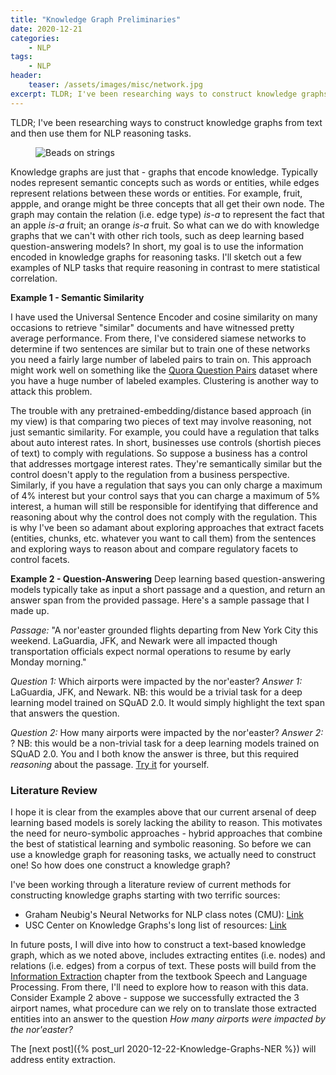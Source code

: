 ```yaml
---
title: "Knowledge Graph Preliminaries"
date: 2020-12-21
categories:
    - NLP
tags:
    - NLP
header:
    teaser: /assets/images/misc/network.jpg
excerpt: TLDR; I've been researching ways to construct knowledge graphs from text and then use them for NLP reasoning tasks.
---
```

TLDR; I've been researching ways to construct knowledge graphs from text and then use them for NLP reasoning tasks.

<figure class="align-center">
  <img src="/assets/images/misc/network.jpg" alt="Beads on strings">
</figure>

Knowledge graphs are just that - graphs that encode knowledge. Typically nodes represent semantic concepts such as words or entities, while edges represent relations between these words or entities. For example, fruit, appple, and orange might be three concepts that all get their own node. The graph may contain the relation (i.e. edge type) *is-a* to represent the fact that an apple *is-a* fruit; an orange *is-a* fruit. So what can we do with knowledge graphs that we can't with other rich tools, such as deep learning based question-answering models? In short, my goal is to use the information encoded in knowledge graphs for reasoning tasks. I'll sketch out a few examples of NLP tasks that require reasoning in contrast to mere statistical correlation.

**Example 1 - Semantic Similarity**

I have used the Universal Sentence Encoder and cosine similarity on many occasions to retrieve "similar" documents and have witnessed pretty average performance. From there, I've considered siamese networks to determine if two sentences are similar but to train one of these networks you need a fairly large number of labeled pairs to train on. This approach might work well on something like the <a href="https://www.kaggle.com/c/quora-question-pairs" target="_blank">Quora Question Pairs</a> dataset where you have a huge number of labeled examples. Clustering is another way to attack this problem.

The trouble with any pretrained-embedding/distance based approach (in my view) is that comparing two pieces of text may involve reasoning, not just semantic similarity. For example, you could have a regulation that talks about auto interest rates. In short, businesses use controls (shortish pieces of text) to comply with regulations. So suppose a business has a control that addresses mortgage interest rates. They're semantically similar but the control doesn't apply to the regulation from a business perspective. Similarly, if you have a regulation that says you can only charge a maximum of 4% interest but your control says that you can charge a maximum of 5% interest, a human will still be responsible for identifying that difference and reasoning about why the control does not comply with the regulation. This is why I've been so adamant about exploring approaches that extract facets (entities, chunks, etc. whatever you want to call them) from the sentences and exploring ways to reason about and compare regulatory facets to control facets.

**Example 2 - Question-Answering**
Deep learning based question-answering models typically take as input a short passage and a question, and return an answer span from the provided passage. Here's a sample passage that I made up.

*Passage:* "A nor'easter grounded flights departing from New York City this weekend. LaGuardia, JFK, and Newark were all impacted though transportation officials expect normal operations to resume by early Monday morning."

*Question 1:* Which airports were impacted by the nor'easter?
*Answer 1:* LaGuardia, JFK, and Newark.
NB: this would be a trivial task for a deep learning model trained on SQuAD 2.0. It would simply highlight the text span that answers the question.

*Question 2:* How many airports were impacted by the nor'easter?
*Answer 2:* ?
NB: this would be a non-trivial task for a deep learning models trained on SQuAD 2.0. You and I both know the answer is three, but this required *reasoning* about the passage. <a href="https://demo.allennlp.org/reading-comprehension/MjYxMzAxNg==" target="_blank">Try it</a> for yourself.

### Literature Review
I hope it is clear from the examples above that our current arsenal of deep learning based models is sorely lacking the ability to reason. This motivates the need for neuro-symbolic approaches - hybrid approaches that combine the best of statistical learning and symbolic reasoning. So before we can use a knowledge graph for reasoning tasks, we actually need to construct one! So how does one construct a knowledge graph?

I've been working through a literature review of current methods for constructing knowledge graphs starting with two terrific sources:
* Graham Neubig's Neural Networks for NLP class notes (CMU): <a href="http://phontron.com/class/nn4nlp2020/schedule/knowledge-based-qa.html" target="_blank">Link</a>
* USC Center on Knowledge Graphs's long list of resources: <a href="https://usc-isi-i2.github.io/home/" target="_blank">Link</a>

In future posts, I will dive into how to construct a text-based knowledge graph, which as we noted above, includes extracting entites (i.e. nodes) and relations (i.e. edges) from a corpus of text. These posts will build from the <a href="https://web.stanford.edu/~jurafsky/slp3/17.pdf" target="_blank">Information Extraction</a> chapter from the textbook Speech and Language Processing. From there, I'll need to explore how to reason with this data. Consider Example 2 above - suppose we successfully extracted the 3 airport names, what procedure can we rely on to translate those extracted entities into an answer to the question *How many airports were impacted by the nor'easter?*

The [next post]({% post_url 2020-12-22-Knowledge-Graphs-NER %}) will address entity extraction.